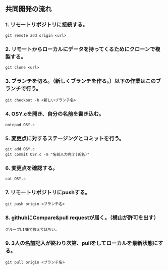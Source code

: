 ## 共同開発の流れ

### 1. リモートリポジトリに接続する。
    git remote add origin <url>
### 2. リモートからローカルにデータを持ってくるためにクローンで複製する。
    git clone <url>
### 3. ブランチを切る。（新しくブランチを作る。）以下の作業はこのブランチで行う。
    git checkout -b <新しいブランチ名>
### 4. OSY.cを開き、自分の名前を書き込む。
    notepad OSY.c
### 5. 変更点に対するステージングとコミットを行う。
    git add OSY.c
    git commit OSY.c -m "名前入力完了(氏名)"
### 6. 変更点を確認する。
    cat OSY.c
### 7. リモートリポジトリにpushする。
    git push origin <ブランチ名>
### 8. githubにCompare&pull requestが届く。（横山が許可を出す）
    グループLINEで教えてほちい。
### 9. 3人の名前記入が終わり次第、pullをしてローカルを最新状態にする。
    git pull origin <ブランチ名>
